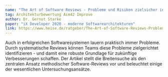 ```yaml
---
name: "The Art of Software Reviews - Probleme und Risiken zielsicher identifizieren"
tag: Architekturbewertung Aim42 Improve
author: Dr. Gernot Starke
paper: "iX Developer 2020 - moderne Softwarearchitekturen"
link: https://www.heise.de/ratgeber/The-Art-of-Software-Reviews-Probleme-und-Risiken-zielsicher-identifizieren-4990332.html
---
```

Auch in erfolgreichen Softwaresystemen lauern praktisch immer Probleme. Durch systematische Reviews
können Teams diese Probleme zielgerichtet identifizieren - und damit eine robuste Grundlage für zukünftige
Verbesserungen schaffen. Der Artikel stellt die Breitensuche als den zentralen Ansatz methodischer
Software-Reviews vor und beleuchtet einige der wesentlichen Untersuchungsansätze.